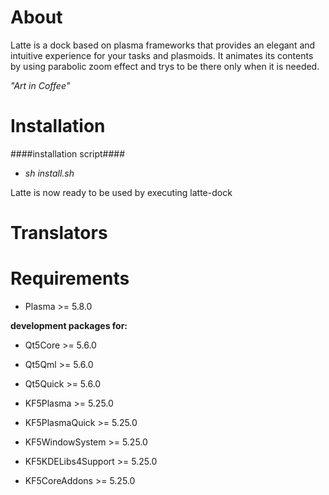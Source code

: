 About
=====
Latte is a dock based on plasma frameworks that provides an elegant and intuitive experience for your tasks and plasmoids. It animates its contents by using parabolic zoom effect and trys to be there only when it is needed.

*"Art in Coffee"*


Installation
============

####installation script####
- _sh install.sh_

Latte is now ready to be used by executing latte-dock

Translators
============


Requirements  
==========
* Plasma >= 5.8.0

**development packages for:**

* Qt5Core >= 5.6.0
* Qt5Qml >= 5.6.0
* Qt5Quick >= 5.6.0

* KF5Plasma >= 5.25.0
* KF5PlasmaQuick >= 5.25.0
* KF5WindowSystem >= 5.25.0
* KF5KDELibs4Support >= 5.25.0
* KF5CoreAddons >= 5.25.0





